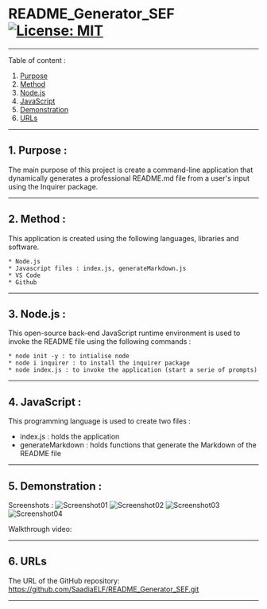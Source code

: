 # README_Generator_SEF [![License: MIT](https://img.shields.io/badge/License-MIT-yellow.svg)](https://opensource.org/licenses/MIT)
-----------------------------------------------------------------------------------------------------------------------
Table of content :

1. [Purpose](#1.-Purpose)
2. [Method](#2.-Method)
3. [Node.js](#3.-Node.js)
5. [JavaScript](#4.-JavaScript) 
6. [Demonstration](#5.-Demonstration)
7. [URLs](#6.-URLs) 

-----------------------------------------------------------------------------------------------------------------------

## 1. Purpose :

The main purpose of this project is create a command-line application that dynamically generates a professional README.md file from a user's input using the Inquirer package. 

-----------------------------------------------------------------------------------------------------------------------

## 2. Method : 

This application is created using the following languages, libraries and software.

    * Node.js
    * Javascript files : index.js, generateMarkdown.js
    * VS Code
    * Github
   
-----------------------------------------------------------------------------------------------------------------------

## 3. Node.js : 
    
This open-source back-end JavaScript runtime environment is used to invoke the README file using the following commands :

    * node init -y : to intialise node
    * node i inquirer : to install the inquirer package
    * node index.js : to invoke the application (start a serie of prompts)
-----------------------------------------------------------------------------------------------------------------------

## 4. JavaScript : 

This programming language is used to create two files :

* index.js : holds the application 
* generateMarkdown : holds functions that generate the Markdown of the README file

-----------------------------------------------------------------------------------------------------------------------

## 5. Demonstration :

Screenshots :
![Screenshot01](./Assets/Screenshot-01-Desktop.JPG)
![Screenshot02](./Assets/Screenshot-02-Desktop.JPG)
![Screenshot03](./Assets/Screenshot-03-Desktop.JPG)
![Screenshot04](./Assets/Screenshot-04-Desktop.JPG)

Walkthrough video:

-----------------------------------------------------------------------------------------------------------------------

## 6. URLs

The URL of the GitHub repository: https://github.com/SaadiaELF/README_Generator_SEF.git

-----------------------------------------------------------------------------------------------------------------------
